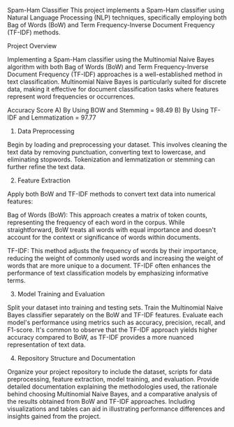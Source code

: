 Spam-Ham Classifier
This project implements a Spam-Ham classifier using Natural Language Processing (NLP) techniques, specifically employing both Bag of Words (BoW) and Term Frequency-Inverse Document Frequency (TF-IDF) methods.​

Project Overview

​Implementing a Spam-Ham classifier using the Multinomial Naive Bayes algorithm with both Bag of Words (BoW) and Term Frequency-Inverse Document Frequency (TF-IDF) approaches is a well-established method in text classification. Multinomial Naive Bayes is particularly suited for discrete data, making it effective for document classification tasks where features represent word frequencies or occurrences. ​

Accuracy Score
A) By Using BOW and Stemming = 98.49
B) By Using TF-IDF and Lemmatization = 97.77

1. Data Preprocessing

Begin by loading and preprocessing your dataset. This involves cleaning the text data by removing punctuation, converting text to lowercase, and eliminating stopwords. Tokenization and lemmatization or stemming can further refine the text data.​

2. Feature Extraction

Apply both BoW and TF-IDF methods to convert text data into numerical features:​

Bag of Words (BoW): This approach creates a matrix of token counts, representing the frequency of each word in the corpus. While straightforward, BoW treats all words with equal importance and doesn't account for the context or significance of words within documents.​

TF-IDF: This method adjusts the frequency of words by their importance, reducing the weight of commonly used words and increasing the weight of words that are more unique to a document. TF-IDF often enhances the performance of text classification models by emphasizing informative terms. ​

3. Model Training and Evaluation

Split your dataset into training and testing sets. Train the Multinomial Naive Bayes classifier separately on the BoW and TF-IDF features. Evaluate each model's performance using metrics such as accuracy, precision, recall, and F1-score. It's common to observe that the TF-IDF approach yields higher accuracy compared to BoW, as TF-IDF provides a more nuanced representation of text data. ​

4. Repository Structure and Documentation

Organize your project repository to include the dataset, scripts for data preprocessing, feature extraction, model training, and evaluation. Provide detailed documentation explaining the methodologies used, the rationale behind choosing Multinomial Naive Bayes, and a comparative analysis of the results obtained from BoW and TF-IDF approaches. Including visualizations and tables can aid in illustrating performance differences and insights gained from the project.​

